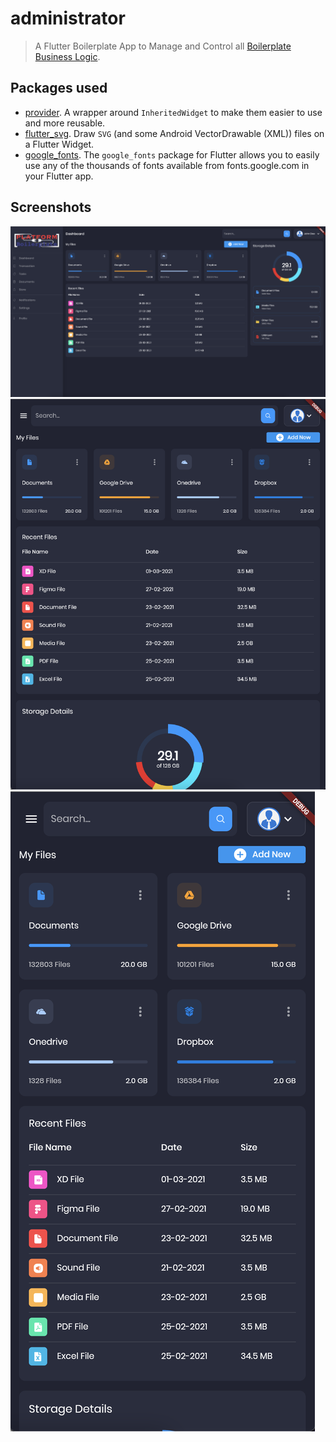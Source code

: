 # administrator

> A Flutter Boilerplate App to Manage and Control all [Boilerplate Business Logic](https://github.com/ialopezg/boilerplate).

## Packages used

- [provider](https://pub.dev/packages/provider). A wrapper around `InheritedWidget` to make them easier to use and more reusable.
- [flutter_svg](https://pub.dev/packages/flutter_svg). Draw `SVG` (and some Android VectorDrawable (XML)) files on a Flutter Widget.
- [google_fonts](https://pub.dev/packages/google_fonts). The `google_fonts` package for Flutter allows you to easily use any of the thousands of fonts available from fonts.google.com in your Flutter app.

## Screenshots

![Dashboard](assets/screenshots/desktop.png "Desktop")
![Tablet](assets/screenshots/tablet.png "Tablet")
![Mobile](assets/screenshots/mobile.png "Mobile")
